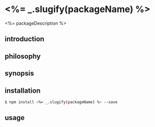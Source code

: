<%= _.slugify(packageName) %>
======================

<%= packageDescription %>


introduction
------------


philosophy
----------


synopsis
--------


installation
------------
```bash
$ npm install <%= _.slugify(packageName) %> --save
```

usage
-----
